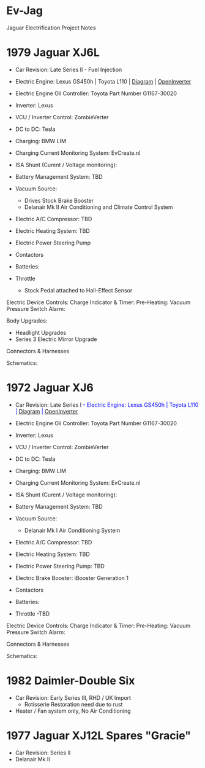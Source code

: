 # Ev-Jag
Jaguar Electrification Project Notes


# 1979 Jaguar XJ6L
- Car Revision: Late Series II - Fuel Injection
- Electric Engine: Lexus GS450h | Toyota L110 | [Diagram](https://toyota-club.net/files/faq/21-12-01_faq_hybrid_tr_en.htm#L110) | [OpenInverter](https://openinverter.org/wiki/Lexus_GS450h_Drivetrain) 
- Electric Engine Oil Controller: Toyota Part Number G1167-30020
- Inverter: Lexus 
- VCU / Inverter Control: ZombieVerter
- DC to DC: Tesla
- Charging: BMW LIM
- Charging Current Monitoring System: EvCreate.nl
- ISA Shunt (Curent / Voltage monitoring): 
- Battery Management System: TBD
- Vacuum Source: 
  - Drives Stock Brake Booster
  - Delanair Mk II Air Conditioning and Climate Control System
- Electric A/C Compressor: TBD
- Electric Heating System: TBD
- Electric Power Steering Pump

- Contactors
- Batteries: 

- Throttle
  - Stock Pedal attached to Hall-Effect Sensor    

Electric Device Controls:
  Charge Indicator & Timer:
  Pre-Heating:
  Vacuum Pressure Switch Alarm:

Body Upgrades: 
  - Headlight Upgrades
  - Series 3 Electric Mirror Upgrade 

Connectors & Harnesses

Schematics: 



# 1972 Jaguar XJ6
- Car Revision:  Late Series I
<span style="color:blue"> - Electric Engine: Lexus GS450h | Toyota L110 | [Diagram](https://toyota-club.net/files/faq/21-12-01_faq_hybrid_tr_en.htm#L110) | [OpenInverter](https://openinverter.org/wiki/Lexus_GS450h_Drivetrain) 
- Electric Engine Oil Controller: Toyota Part Number G1167-30020
- Inverter: Lexus 
- VCU / Inverter Control: ZombieVerter
- DC to DC: Tesla
- Charging: BMW LIM
- Charging Current Monitoring System: EvCreate.nl
- ISA Shunt (Curent / Voltage monitoring): 
- Battery Management System: TBD
  
- Vacuum Source: 
  - Delanair Mk I Air Conditioning System

- Electric A/C Compressor: TBD
- Electric Heating System: TBD
- Electric Power Steering Pump: TBD
- Electric Brake Booster: iBooster Generation 1
- Contactors
- Batteries: 

- Throttle
  -TBD   

Electric Device Controls:
  Charge Indicator & Timer:
  Pre-Heating:
  Vacuum Pressure Switch Alarm:
</span> 

Connectors & Harnesses

Schematics: 


# 1982 Daimler-Double Six
- Car Revision: Early Series III, RHD / UK Import
  - Rotisserie Restoration need due to rust
- Heater / Fan system only, No Air Conditioning

# 1977 Jaguar XJ12L Spares "Gracie" 
- Car Revision: Series II 
- Delanair Mk II 
